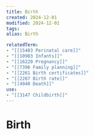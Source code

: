 ```yaml
---
title: Birth
created: 2024-12-01
modified: 2024-12-01
tags: 
alias: Birth

relatedTerm:
- "[[15483 Perinatal care]]"
- "[[10903 Infants]]"
- "[[16220 Pregnancy]]"
- "[[7396 Family planning]]"
- "[[2261 Birth certificates]]"
- "[[2267 Birth rate]]"
- "[[4940 Death]]"
use:
- "[[3147 Childbirth]]"
---
```

# Birth
